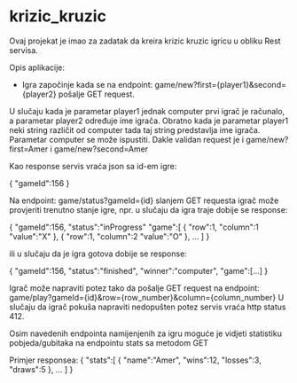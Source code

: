 # krizic_kruzic

Ovaj projekat je imao za zadatak da kreira krizic kruzic igricu u obliku Rest servisa.

Opis aplikacije:
 - Igra započinje kada se na endpoint: game/new?first={player1}&second={player2} pošalje GET request.

U slučaju kada je parametar player1 jednak computer prvi igrač je računalo, a parametar player2 određuje ime igrača.
Obratno kada je parametar player1 neki string različit od computer tada taj string predstavlja ime igrača.
Parametar computer se može ispustiti. Dakle validan request je i game/new?first=Amer  i game/new?second=Amer


Kao response servis vraća json sa id-em igre:

{
"gameId":156
}

Na endpoint: game/status?gameId={id} slanjem GET requesta igrač može provjeriti trenutno stanje igre, npr. u slučaju da igra traje dobije se response:

{
"gameId":156,
"status":"inProgress"
"game":[
{
"row":1,
"column":1
"value":"X"
},
{
"row":1,
"column":2
"value":"O"
}, ...
]
}

ili u slučaju da je igra gotova dobije se response:

{
"gameId":156,
"status":"finished",
"winner":"computer",
"game":[...]
}

Igrač može napraviti potez tako da pošalje GET request na endpoint: game/play?gameId={id}&row={row_number}&column={column_number}
U slučaju da igrač pokuša napraviti nedopušten potez servis vraća http status 412.

Osim navedenih endpointa namijenjenih za igru moguće je vidjeti statistiku pobjeda/gubitaka na endpointu stats sa metodom GET

Primjer responsea:
{
"stats":[
{
"name":"Amer",
"wins":12,
"losses":3,
"draws":5
}, ...
]
}
